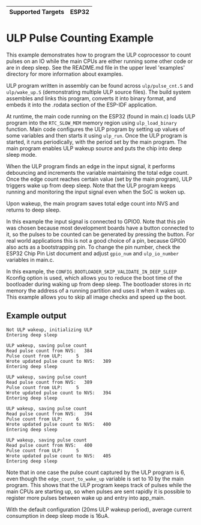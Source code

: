 | Supported Targets | ESP32 |
| ----------------- | ----- |

# ULP Pulse Counting Example

This example demonstrates how to program the ULP coprocessor to count pulses on an IO while the main CPUs are either running some other code or are in deep sleep. See the README.md file in the upper level 'examples' directory for more information about examples.

ULP program written in assembly can be found across `ulp/pulse_cnt.S` and `ulp/wake_up.S` (demonstrating multiple ULP source files). The build system assembles and links this program, converts it into binary format, and embeds it into the .rodata section of the ESP-IDF application.
 
At runtime, the main code running on the ESP32 (found in main.c) loads ULP program into the `RTC_SLOW_MEM` memory region using `ulp_load_binary` function. Main code configures the ULP program by setting up values of some variables and then starts it using `ulp_run`. Once the ULP program is started, it runs periodically, with the period set by the main program. The main program enables ULP wakeup source and puts the chip into deep sleep mode.

When the ULP program finds an edge in the input signal, it performs debouncing and increments the variable maintaining the total edge count. Once the edge count reaches certain value (set by the main program), ULP triggers wake up from deep sleep. Note that the ULP program keeps running and monitoring the input signal even when the SoC is woken up.

Upon wakeup, the main program saves total edge count into NVS and returns to deep sleep.  

In this example the input signal is connected to GPIO0. Note that this pin was chosen because most development boards have a button connected to it, so the pulses to be counted can be generated by pressing the button. For real world applications this is not a good choice of a pin, because GPIO0 also acts as a bootstrapping pin. To change the pin number, check the ESP32 Chip Pin List document and adjust `gpio_num` and `ulp_io_number` variables in main.c.

In this example, the `CONFIG_BOOTLOADER_SKIP_VALIDATE_IN_DEEP_SLEEP` Kconfig option is used, which allows you to reduce the boot time of the bootloader during waking up from deep sleep. The bootloader stores in rtc memory the address of a running partition and uses it when it wakes up. This example allows you to skip all image checks and speed up the boot.

## Example output

```
Not ULP wakeup, initializing ULP
Entering deep sleep

ULP wakeup, saving pulse count
Read pulse count from NVS:   384
Pulse count from ULP:     5
Wrote updated pulse count to NVS:   389
Entering deep sleep

ULP wakeup, saving pulse count
Read pulse count from NVS:   389
Pulse count from ULP:     5
Wrote updated pulse count to NVS:   394
Entering deep sleep

ULP wakeup, saving pulse count
Read pulse count from NVS:   394
Pulse count from ULP:     6
Wrote updated pulse count to NVS:   400
Entering deep sleep

ULP wakeup, saving pulse count
Read pulse count from NVS:   400
Pulse count from ULP:     5
Wrote updated pulse count to NVS:   405
Entering deep sleep
```

Note that in one case the pulse count captured by the ULP program is 6, even though the `edge_count_to_wake_up` variable is set to 10 by the main program. This shows that the ULP program keeps track of pulses while the main CPUs are starting up, so when pulses are sent rapidly it is possible to register more pulses between wake up and entry into app_main.

With the default configuration (20ms ULP wakeup period), average current consumption in deep sleep mode is 16uA.
